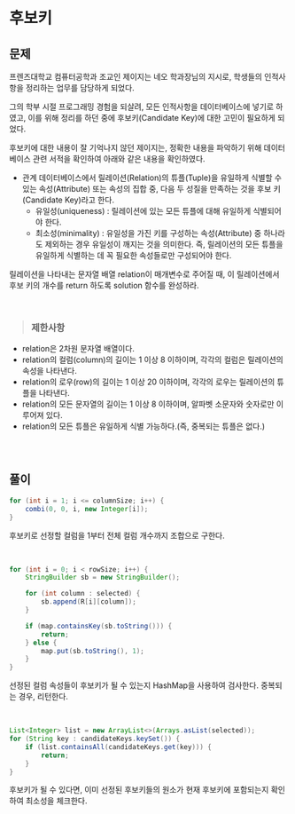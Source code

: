 # 후보키

## 문제

프렌즈대학교 컴퓨터공학과 조교인 제이지는 네오 학과장님의 지시로, 학생들의 인적사항을 정리하는 업무를 담당하게 되었다.

그의 학부 시절 프로그래밍 경험을 되살려, 모든 인적사항을 데이터베이스에 넣기로 하였고, 이를 위해 정리를 하던 중에 후보키(Candidate Key)에 대한 고민이 필요하게 되었다.

후보키에 대한 내용이 잘 기억나지 않던 제이지는, 정확한 내용을 파악하기 위해 데이터베이스 관련 서적을 확인하여 아래와 같은 내용을 확인하였다.

* 관계 데이터베이스에서 릴레이션(Relation)의 튜플(Tuple)을 유일하게 식별할 수 있는 속성(Attribute) 또는 속성의 집합 중, 다음 두 성질을 만족하는 것을 후보 키(Candidate Key)라고 한다.
    * 유일성(uniqueness) : 릴레이션에 있는 모든 튜플에 대해 유일하게 식별되어야 한다.
    * 최소성(minimality) : 유일성을 가진 키를 구성하는 속성(Attribute) 중 하나라도 제외하는 경우 유일성이 깨지는 것을 의미한다. 즉, 릴레이션의 모든 튜플을 유일하게 식별하는 데 꼭 필요한 속성들로만 구성되어야 한다.

릴레이션을 나타내는 문자열 배열 relation이 매개변수로 주어질 때, 이 릴레이션에서 후보 키의 개수를 return 하도록 solution 함수를 완성하라.

&nbsp;

> ### 제한사항

* relation은 2차원 문자열 배열이다.
* relation의 컬럼(column)의 길이는 1 이상 8 이하이며, 각각의 컬럼은 릴레이션의 속성을 나타낸다.
* relation의 로우(row)의 길이는 1 이상 20 이하이며, 각각의 로우는 릴레이션의 튜플을 나타낸다.
* relation의 모든 문자열의 길이는 1 이상 8 이하이며, 알파벳 소문자와 숫자로만 이루어져 있다.
* relation의 모든 튜플은 유일하게 식별 가능하다.(즉, 중복되는 튜플은 없다.)

&nbsp;

#

## 풀이
``` java
for (int i = 1; i <= columnSize; i++) {
    combi(0, 0, i, new Integer[i]);
}
```

후보키로 선정할 컬럼을 1부터 전체 컬럼 개수까지 조합으로 구한다.

&nbsp;

``` java
for (int i = 0; i < rowSize; i++) {
    StringBuilder sb = new StringBuilder();

    for (int column : selected) {
        sb.append(R[i][column]);
    }

    if (map.containsKey(sb.toString())) {
        return;
    } else {
        map.put(sb.toString(), 1);
    }
}
```

선정된 컬럼 속성들이 후보키가 될 수 있는지 HashMap을 사용하여 검사한다. 중복되는 경우, 리턴한다.

&nbsp;

``` java
List<Integer> list = new ArrayList<>(Arrays.asList(selected));
for (String key : candidateKeys.keySet()) {
    if (list.containsAll(candidateKeys.get(key))) {
        return;
    }
}
```

후보키가 될 수 있다면, 이미 선정된 후보키들의 원소가 현재 후보키에 포함되는지 확인하여 최소성을 체크한다.